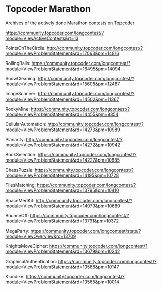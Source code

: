# Topcoder Marathon

Archives of the actively done Marathon contests on Topcoder

https://community.topcoder.com/longcontest/?module=ViewActiveContests&rt=13


PointsOnTheCircle: http://community.topcoder.com/longcontest/?module=ViewProblemStatement&rd=17063&pm=14816

RollingBalls: https://community.topcoder.com/longcontest/?module=ViewProblemStatement&rd=16495&pm=14094

SnowCleaning: http://community.topcoder.com/longcontest/?module=ViewProblemStatement&rd=15608&pm=12487

ImageScanner: http://community.topcoder.com/longcontest/?module=ViewProblemStatement&rd=14502&pm=11367

RockyMine: https://community.topcoder.com/longcontest/?module=ViewProblemStatement&rd=14455&pm=9854

CellularAutomation: http://community.topcoder.com/longcontest/?module=ViewProblemStatement&rd=14273&pm=10989

Planarity: http://community.topcoder.com/longcontest/?module=ViewProblemStatement&rd=14272&pm=10942

BookSelection: https://community.topcoder.com/longcontest/?module=ViewProblemStatement&rd=14227&pm=10885

ChessPuzzle: https://community.topcoder.com/longcontest/?module=ViewProblemStatement&rd=14195&pm=10728

TilesMatching: https://community.topcoder.com/longcontest/?module=ViewProblemStatement&rd=13795&pm=10410

SpaceMedKit: http://community.topcoder.com/longcontest/?module=ViewProblemStatement&rd=14079&pm=10680

BounceOff: https://community.topcoder.com/longcontest/?module=ViewProblemStatement&rd=13791&pm=10372

MegaParty: https://community.topcoder.com/longcontest/stats/?module=ViewOverview&rd=13709

KnightsMoveCipher: https://community.topcoder.com/longcontest/?module=ViewProblemStatement&rd=13679&pm=10242

GraphicalAuthentication: https://community.topcoder.com/longcontest/?module=ViewProblemStatement&rd=13568&pm=10147

Klondike: https://community.topcoder.com/longcontest/?module=ViewProblemStatement&rd=13565&pm=10014